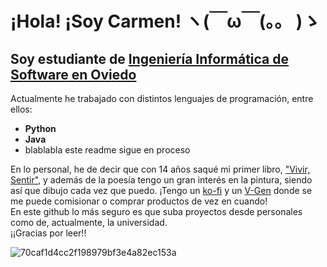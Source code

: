 # ¡Hola! ¡Soy Carmen! ヽ(￣ω￣(。。 )ゝ
## Soy estudiante de [Ingeniería Informática de Software en Oviedo](https://ingenieriainformatica.uniovi.es/elcentro/presentacion)
Actualmente he trabajado con distintos lenguajes de programación, entre ellos:
- **Python**
- **Java**
- blablabla este readme sigue en proceso

En lo personal, he de decir que con 14 años saqué mi primer libro, ["Vivir, Sentir"](https://orpheus.es/shop/vivir-sentir/), y además de la poesía tengo un gran interés en la pintura, siendo así que dibujo cada vez que puedo. ¡Tengo un [ko-fi](https://ko-fi.com/tomomeruni) y un [V-Gen](https://vgen.co/tomomeruni) donde se me puede comisionar o comprar productos de vez en cuando!  
En este github lo más seguro es que suba proyectos desde personales como de, actualmente, la universidad.  
¡¡Gracias por leer!!

![70caf1d4cc2f198979bf3e4a82ec153a](https://github.com/user-attachments/assets/9ff1345e-397e-48ad-8b09-95d093c6faac)

